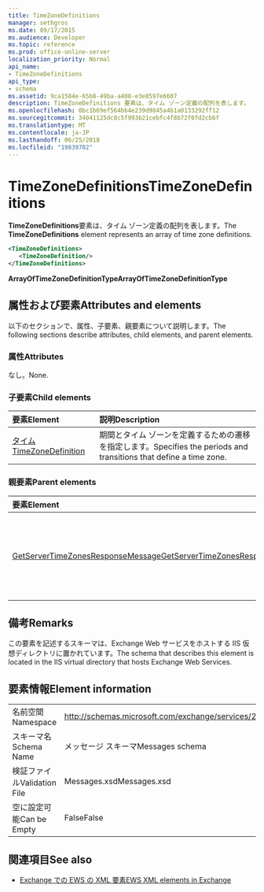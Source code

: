 ```yaml
---
title: TimeZoneDefinitions
manager: sethgros
ms.date: 09/17/2015
ms.audience: Developer
ms.topic: reference
ms.prod: office-online-server
localization_priority: Normal
api_name:
- TimeZoneDefinitions
api_type:
- schema
ms.assetid: 9ca1584e-65b8-49ba-a408-e3e8597e6607
description: TimeZoneDefinitions 要素は、タイム ゾーン定義の配列を表します。
ms.openlocfilehash: 0bc1b69ef564bb4e239d9845a4b1a0133292ff12
ms.sourcegitcommit: 34041125dc8c5f993b21cebfc4f8b72f0fd2cb6f
ms.translationtype: MT
ms.contentlocale: ja-JP
ms.lasthandoff: 06/25/2018
ms.locfileid: "19839702"
---
```

# <a name="timezonedefinitions"></a><span data-ttu-id="1b7e8-103">TimeZoneDefinitions</span><span class="sxs-lookup"><span data-stu-id="1b7e8-103">TimeZoneDefinitions</span></span>

<span data-ttu-id="1b7e8-104">**TimeZoneDefinitions**要素は、タイム ゾーン定義の配列を表します。</span><span class="sxs-lookup"><span data-stu-id="1b7e8-104">The **TimeZoneDefinitions** element represents an array of time zone definitions.</span></span> 
  
```XML
<TimeZoneDefinitions>
   <TimeZoneDefinition/>
</TimeZoneDefinitions>
```

 <span data-ttu-id="1b7e8-105">**ArrayOfTimeZoneDefinitionType**</span><span class="sxs-lookup"><span data-stu-id="1b7e8-105">**ArrayOfTimeZoneDefinitionType**</span></span>
## <a name="attributes-and-elements"></a><span data-ttu-id="1b7e8-106">属性および要素</span><span class="sxs-lookup"><span data-stu-id="1b7e8-106">Attributes and elements</span></span>

<span data-ttu-id="1b7e8-107">以下のセクションで、属性、子要素、親要素について説明します。</span><span class="sxs-lookup"><span data-stu-id="1b7e8-107">The following sections describe attributes, child elements, and parent elements.</span></span>
  
### <a name="attributes"></a><span data-ttu-id="1b7e8-108">属性</span><span class="sxs-lookup"><span data-stu-id="1b7e8-108">Attributes</span></span>

<span data-ttu-id="1b7e8-109">なし。</span><span class="sxs-lookup"><span data-stu-id="1b7e8-109">None.</span></span>
  
### <a name="child-elements"></a><span data-ttu-id="1b7e8-110">子要素</span><span class="sxs-lookup"><span data-stu-id="1b7e8-110">Child elements</span></span>

|<span data-ttu-id="1b7e8-111">**要素**</span><span class="sxs-lookup"><span data-stu-id="1b7e8-111">**Element**</span></span>|<span data-ttu-id="1b7e8-112">**説明**</span><span class="sxs-lookup"><span data-stu-id="1b7e8-112">**Description**</span></span>|
|:-----|:-----|
|[<span data-ttu-id="1b7e8-113">タイム</span><span class="sxs-lookup"><span data-stu-id="1b7e8-113">TimeZoneDefinition</span></span>](timezonedefinition.md) <br/> |<span data-ttu-id="1b7e8-114">期間とタイム ゾーンを定義するための遷移を指定します。</span><span class="sxs-lookup"><span data-stu-id="1b7e8-114">Specifies the periods and transitions that define a time zone.</span></span>  <br/> |
   
### <a name="parent-elements"></a><span data-ttu-id="1b7e8-115">親要素</span><span class="sxs-lookup"><span data-stu-id="1b7e8-115">Parent elements</span></span>

|<span data-ttu-id="1b7e8-116">**要素**</span><span class="sxs-lookup"><span data-stu-id="1b7e8-116">**Element**</span></span>|<span data-ttu-id="1b7e8-117">**説明**</span><span class="sxs-lookup"><span data-stu-id="1b7e8-117">**Description**</span></span>|
|:-----|:-----|
|[<span data-ttu-id="1b7e8-118">GetServerTimeZonesResponseMessage</span><span class="sxs-lookup"><span data-stu-id="1b7e8-118">GetServerTimeZonesResponseMessage</span></span>](getservertimezonesresponsemessage.md) <br/> |<span data-ttu-id="1b7e8-119">状態と[GetServerTimeZones の操作](getservertimezones-operation.md)要求の結果が含まれています。</span><span class="sxs-lookup"><span data-stu-id="1b7e8-119">Contains the status and result of a [GetServerTimeZones operation](getservertimezones-operation.md) request.</span></span>  <br/> |
   
## <a name="remarks"></a><span data-ttu-id="1b7e8-120">備考</span><span class="sxs-lookup"><span data-stu-id="1b7e8-120">Remarks</span></span>

<span data-ttu-id="1b7e8-121">この要素を記述するスキーマは、Exchange Web サービスをホストする IIS 仮想ディレクトリに置かれています。</span><span class="sxs-lookup"><span data-stu-id="1b7e8-121">The schema that describes this element is located in the IIS virtual directory that hosts Exchange Web Services.</span></span>
  
## <a name="element-information"></a><span data-ttu-id="1b7e8-122">要素情報</span><span class="sxs-lookup"><span data-stu-id="1b7e8-122">Element information</span></span>

|||
|:-----|:-----|
|<span data-ttu-id="1b7e8-123">名前空間</span><span class="sxs-lookup"><span data-stu-id="1b7e8-123">Namespace</span></span>  <br/> |http://schemas.microsoft.com/exchange/services/2006/messages  <br/> |
|<span data-ttu-id="1b7e8-124">スキーマ名</span><span class="sxs-lookup"><span data-stu-id="1b7e8-124">Schema Name</span></span>  <br/> |<span data-ttu-id="1b7e8-125">メッセージ スキーマ</span><span class="sxs-lookup"><span data-stu-id="1b7e8-125">Messages schema</span></span>  <br/> |
|<span data-ttu-id="1b7e8-126">検証ファイル</span><span class="sxs-lookup"><span data-stu-id="1b7e8-126">Validation File</span></span>  <br/> |<span data-ttu-id="1b7e8-127">Messages.xsd</span><span class="sxs-lookup"><span data-stu-id="1b7e8-127">Messages.xsd</span></span>  <br/> |
|<span data-ttu-id="1b7e8-128">空に設定可能</span><span class="sxs-lookup"><span data-stu-id="1b7e8-128">Can be Empty</span></span>  <br/> |<span data-ttu-id="1b7e8-129">False</span><span class="sxs-lookup"><span data-stu-id="1b7e8-129">False</span></span>  <br/> |
   
## <a name="see-also"></a><span data-ttu-id="1b7e8-130">関連項目</span><span class="sxs-lookup"><span data-stu-id="1b7e8-130">See also</span></span>



- [<span data-ttu-id="1b7e8-131">Exchange での EWS の XML 要素</span><span class="sxs-lookup"><span data-stu-id="1b7e8-131">EWS XML elements in Exchange</span></span>](ews-xml-elements-in-exchange.md)


